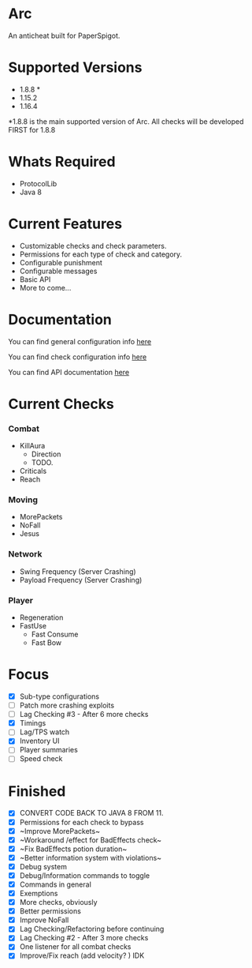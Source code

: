 # Arc
An anticheat built for PaperSpigot.

# Supported Versions
- 1.8.8 *
- 1.15.2
- 1.16.4

*1.8.8 is the main supported version of Arc. All checks will be developed FIRST for 1.8.8

# Whats Required
- ProtocolLib
- Java 8

# Current Features
- Customizable checks and check parameters.
- Permissions for each type of check and category.
- Configurable punishment
- Configurable messages
- Basic API
- More to come...

# Documentation
You can find general configuration info [here](https://github.com/Vrekt/Arc/wiki/Configuration)

You can find check configuration info [here](https://github.com/Vrekt/Arc/wiki/Check-configuration)

You can find API documentation [here](https://github.com/Vrekt/Arc/wiki/API)

# Current Checks
### Combat
- KillAura
  - Direction
  - TODO.
- Criticals
- Reach
### Moving
- MorePackets
- NoFall
- Jesus
### Network
- Swing Frequency (Server Crashing)
- Payload Frequency (Server Crashing)
### Player
- Regeneration
- FastUse
  - Fast Consume
  - Fast Bow

# Focus
- [x] Sub-type configurations
- [ ] Patch more crashing exploits
- [ ] Lag Checking #3 - After 6 more checks
- [x] Timings
- [ ] Lag/TPS watch
- [x] Inventory UI
- [ ] Player summaries
- [ ] Speed check

# Finished
- [x] CONVERT CODE BACK TO JAVA 8 FROM 11.
- [x] Permissions for each check to bypass
- [x] ~Improve MorePackets~
- [x] ~Workaround /effect for BadEffects check~
- [x] ~Fix BadEffects potion duration~
- [x] ~Better information system with violations~
- [x] Debug system
- [x] Debug/Information commands to toggle
- [x] Commands in general
- [x] Exemptions 
- [x] More checks, obviously
- [x] Better permissions
- [x] Improve NoFall 
- [x] Lag Checking/Refactoring before continuing
- [x] Lag Checking #2 - After 3 more checks
- [x] One listener for all combat checks
- [x] Improve/Fix reach (add velocity? ) IDK
